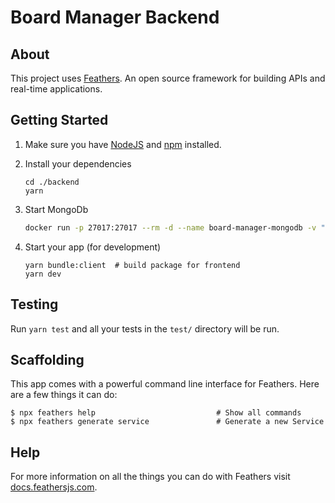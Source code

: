 # Board Manager Backend

## About

This project uses [Feathers](http://feathersjs.com). An open source framework for building APIs and real-time applications.

## Getting Started

1. Make sure you have [NodeJS](https://nodejs.org/) and [npm](https://www.npmjs.com/) installed.
2. Install your dependencies

    ```
    cd ./backend
    yarn
    ```

3. Start MongoDb

   ```bash 
   docker run -p 27017:27017 --rm -d --name board-manager-mongodb -v "$(pwd)../data:/data/db" mongo:latest
   ```

4. Start your app (for development)

    ```
    yarn bundle:client  # build package for frontend
    yarn dev
    ```

## Testing

Run `yarn test` and all your tests in the `test/` directory will be run.

## Scaffolding

This app comes with a powerful command line interface for Feathers. Here are a few things it can do:

```
$ npx feathers help                           # Show all commands
$ npx feathers generate service               # Generate a new Service
```

## Help

For more information on all the things you can do with Feathers visit [docs.feathersjs.com](http://docs.feathersjs.com).
